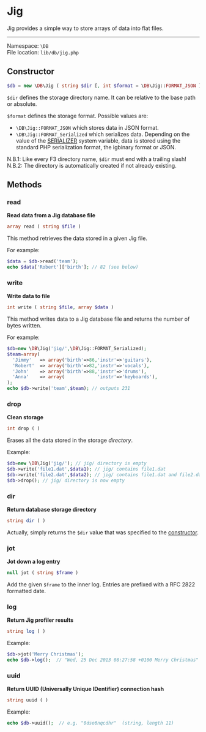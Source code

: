 # Jig

Jig provides a simple way to store arrays of data into flat files.

---

Namespace: `\DB` <br>
File location: `lib/db/jig.php`

## Constructor

```php
$db = new \DB\Jig ( string $dir [, int $format = \DB\Jig::FORMAT_JSON ] );
```

`$dir` defines the storage directory name. It can be relative to the base path or absolute.

`$format` defines the storage format. Possible values are:

* `\DB\Jig::FORMAT_JSON` which stores data in JSON format.
* `\DB\Jig::FORMAT_Serialized` which serializes data. Depending on the value of the [SERIALIZER](quick-reference#serializer) system variable, data is stored using the standard PHP serialization format, the igbinary format or JSON.

<div class="alert alert-info">
    N.B.1: Like every F3 directory name, <code>$dir</code> must end with a trailing slash!
    <br>
    N.B.2: The directory is automatically created if not already existing.
</div>

## Methods

### read

**Read data from a Jig database file**

```php
array read ( string $file )
```

This method retrieves the data stored in a given Jig file.

For example:

```php
$data = $db->read('team');
echo $data['Robert']['birth']; // 82 (see below)
```

### write

**Write data to file**

```php
int write ( string $file, array $data )
```

This method writes data to a Jig database file and returns the number of bytes written.

For example:

```php
$db=new \DB\Jig('jig/',\DB\Jig::FORMAT_Serialized);
$team=array(
  'Jimmy'   => array('birth'=>86,'instr'=>'guitars'),
  'Robert'  => array('birth'=>82,'instr'=>'vocals'),
  'John'    => array('birth'=>88,'instr'=>'drums'),
  'Anna'    => array(            'instr'=>'keyboards'),
);
echo $db->write('team',$team); // outputs 231
```

### drop

**Clean storage**

```php
int drop ( )
```

Erases all the data stored in the storage _directory_.

Example:

```php
$db=new \DB\Jig('jig/'); // jig/ directory is empty
$db->write('file1.dat',$data1); // jig/ contains file1.dat
$db->write('file2.dat',$data2); // jig/ contains file1.dat and file2.dat
$db->drop(); // jig/ directory is now empty
```

### dir

**Return database storage directory**

```php
string dir ( )
```

Actually, simply returns the `$dir` value that was specified to the [constructor](jig#constructor).

### jot

**Jot down a log entry**

```php
null jot ( string $frame )
```

Add the given `$frame` to the inner log. Entries are prefixed with a RFC 2822 formatted date.

### log

**Return Jig profiler results**

```php
string log ( )
```

Example:

```php
$db->jot('Merry Christmas');
echo $db->log();  // "Wed, 25 Dec 2013 08:27:58 +0100 Merry Christmas"
```

### uuid

**Return UUID (Universally Unique IDentifier) connection hash**

```php
string uuid ( )
```

Example:

```php
echo $db->uuid();  // e.g. "0dso6nqcdhr"  (string, length 11)
```
